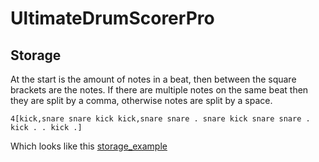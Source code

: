 # UltimateDrumScorerPro


## Storage
At the start is the amount of notes in a beat, then between the square brackets are the notes. If there are multiple notes on the same beat then they are split by a comma, otherwise notes are split by a space.

```
4[kick,snare snare kick kick,snare snare . snare kick snare snare . kick . . kick .]
```


Which looks like this
[storage_example](https://user-images.githubusercontent.com/37347905/130093809-610a9e42-0782-4170-adb5-bccdcf1a1f62.png)



